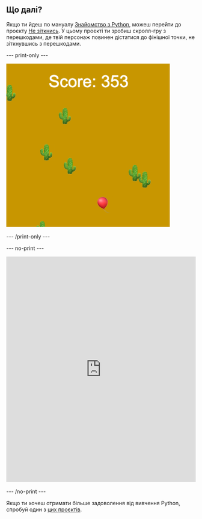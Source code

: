 ## Що далі?

Якщо ти йдеш по мануалу [Знайомство з Python](https://projects.raspberrypi.org/uk-UA/raspberrypi/python-intro), можеш перейти до проєкту [Не зіткнись](https://projects.raspberrypi.org/uk-UA/projects/dont-collide). У цьому проєкті ти зробиш скролл-гру з перешкодами, де твій персонаж повинен дістатися до фінішної точки, не зіткнувшись з перешкодами.

--- print-only ---

![Приклад проєкту "Не зіткнись", який демонструє повітряну кулю, що летить у пустелі з кактусами](images/dont-collide.png)

--- /print-only ---

--- no-print ---

<iframe src="https://trinket.io/embed/python/974800f4ef?outputOnly=true&start=result" width="100%" height="600" frameborder="0" marginwidth="0" marginheight="0" allowfullscreen></iframe>


--- /no-print ---

Якщо ти хочеш отримати більше задоволення від вивчення Python, спробуй один з [цих проєктів](https://projects.raspberrypi.org/uk-UA/projects?software%5B%5D=python).

